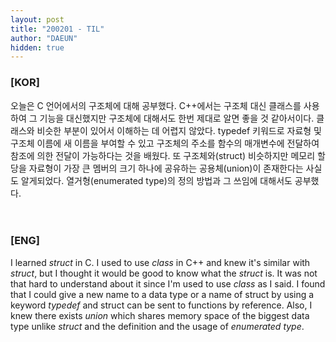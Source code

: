 ```yaml
---
layout: post
title: "200201 - TIL"
author: "DAEUN"
hidden: true
---
```


### [KOR]
오늘은 C 언어에서의 구조체에 대해 공부했다. C++에서는 구조체 대신 클래스를 사용하여 그 기능을 대신했지만 구조체에 대해서도 한번 제대로 알면 좋을 것 같아서이다. 클래스와 비슷한 부분이 있어서 이해하는 데 어렵지 않았다. typedef 키워드로 자료형 및 구조체 이름에 새 이름을 부여할 수 있고 구조체의 주소를 함수의 매개변수에 전달하여 참조에 의한 전달이 가능하다는 것을 배웠다. 또 구조체와(struct) 비슷하지만 메모리 할당을 자료형이 가장 큰 멤버의 크기 하나에 공유하는 공용체(union)이 존재한다는 사실도 알게되었다. 열거형(enumerated type)의 정의 방법과 그 쓰임에 대해서도 공부했다.
<br><br><br>
### [ENG]
I learned _struct_ in C. I used to use _class_ in C++ and knew it's similar with _struct_, but I thought it would be good to know what the _struct_ is. It was not that hard to understand about it since I'm used to use _class_ as I said. I found that I could give a new name to a data type or a name of struct by using a keyword _typedef_ and struct can be sent to functions by reference. Also, I knew there exists _union_ which shares memory space of the biggest data type unlike _struct_ and the definition and the usage of _enumerated type_.